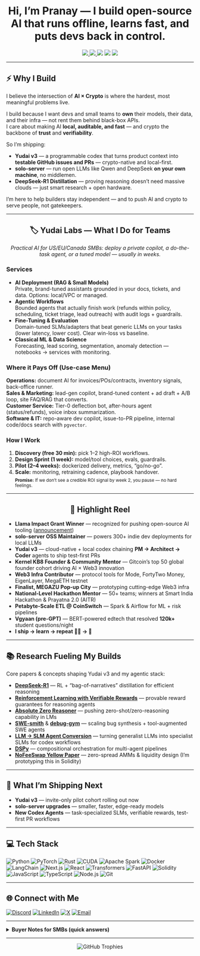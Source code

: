 <h1 align="center">
  Hi, I’m Pranay — I build open-source AI that runs offline, learns fast, and puts devs back in control.
</h1>

<p align="center">
  <a href="mailto:pranay5255@yahoo.com?subject=Yudai%20Labs%20-%2030min%20AI%20ROI%20Plan&body=Share%201-2%20workflows%20you'd%20love%20to%20automate.">
    <img src="https://img.shields.io/badge/Book%20a%2030-min%20AI%20ROI%20plan-1F6FEB?style=for-the-badge&logo=gmail&logoColor=white" />
  </a>
  <a href="#-connect-with-me">
    <img src="https://img.shields.io/badge/Say%20hi%20on%20X-000000?style=for-the-badge&logo=x&logoColor=white" />
  </a>
  <img src="https://img.shields.io/badge/Local-first-0E7C86?style=for-the-badge" />
  <img src="https://img.shields.io/badge/GDPR-friendly-6E56CF?style=for-the-badge" />
  <img src="https://img.shields.io/badge/Ships%20in%20weeks-10B981?style=for-the-badge" />
</p>

---

## ⚡ Why I Build

I believe the intersection of **AI × Crypto** is where the hardest, most meaningful problems live.

I build because I want devs and small teams to **own** their models, their data, and their infra — not rent them behind black-box APIs.  
I care about making AI **local, auditable, and fast** — and crypto the backbone of **trust** and **verifiability**.

So I’m shipping:
- **Yudai v3** — a programmable codex that turns product context into **testable GitHub issues and PRs** — crypto-native and local-first.
- **solo-server** — run open LLMs like Qwen and DeepSeek **on your own machine**, no middlemen.
- **DeepSeek-R1 Distillation** — proving reasoning doesn’t need massive clouds — just smart research + open hardware.

I’m here to help builders stay independent — and to push AI and crypto to serve people, not gatekeepers.

---

<h2 align="center">🏷️ Yudai Labs — What I Do for Teams</h2>
<p align="center"><i>Practical AI for US/EU/Canada SMBs: deploy a private copilot, a do-the-task agent, or a tuned model — usually in weeks.</i></p>

### Services
- **AI Deployment (RAG & Small Models)**  
  Private, brand-tuned assistants grounded in your docs, tickets, and data. Options: local/VPC or managed.
- **Agentic Workflows**  
  Bounded agents that actually finish work (refunds within policy, scheduling, ticket triage, lead outreach) with audit logs + guardrails.
- **Fine-Tuning & Evaluation**  
  Domain-tuned SLMs/adapters that beat generic LLMs on your tasks (lower latency, lower cost). Clear win-loss vs baseline.
- **Classical ML & Data Science**  
  Forecasting, lead scoring, segmentation, anomaly detection — notebooks → services with monitoring.

### Where it Pays Off (Use-case Menu)
**Operations:** document AI for invoices/POs/contracts, inventory signals, back-office runner.  
**Sales & Marketing:** lead-gen copilot, brand-tuned content + ad draft + A/B loop, site FAQ/RAG that converts.  
**Customer Service:** Tier-0 deflection bot, after-hours agent (status/refunds), voice inbox summarization.  
**Software & IT:** repo-aware dev copilot, issue-to-PR pipeline, internal code/docs search with `pgvector`.

### How I Work
1. **Discovery (free 30 min):** pick 1–2 high-ROI workflows.  
2. **Design Sprint (1 week):** model/tool choices, evals, guardrails.  
3. **Pilot (2–4 weeks):** dockerized delivery, metrics, “go/no-go”.  
4. **Scale:** monitoring, retraining cadence, playbook handover.  
<sub><b>Promise:</b> If we don’t see a credible ROI signal by week 2, you pause — no hard feelings.</sub>

---

<h2 align="center">🚀 Highlight Reel</h2>

- **Llama Impact Grant Winner** — recognized for pushing open-source AI tooling ([announcement](https://x.com/pranay5255/status/1917873008758456630))
- **solo-server OSS Maintainer** — powers 300+ indie dev deployments for local LLMs
- **Yudai v3** — cloud-native + local codex chaining **PM → Architect → Coder** agents to ship test-first PRs
- **Kernel KB8 Founder & Community Mentor** — Gitcoin’s top 50 global founder cohort driving AI × Web3 innovation
- **Web3 Infra Contributor** — protocol tools for Mode, FortyTwo Money, EigenLayer, MegaETH testnet
- **Finalist, MEGAZU Pop-up City** — prototyping cutting-edge Web3 infra
- **National-Level Hackathon Mentor** — 50+ teams; winners at Smart India Hackathon & Prayatna 2.0 (AITR)
- **Petabyte-Scale ETL @ CoinSwitch** — Spark & Airflow for ML + risk pipelines
- **Vgyaan (pre-GPT)** — BERT-powered edtech that resolved **120k+** student questions/night
- **I ship → learn → repeat 👷‍♂️ → 🚀**

---

## 📚 Research Fueling My Builds

Core papers & concepts shaping Yudai v3 and my agentic stack:
- **[DeepSeek-R1](https://arxiv.org/abs/2501.12948)** — RL + “bag-of-narratives” distillation for efficient reasoning  
- **[Reinforcement Learning with Verifiable Rewards](https://arxiv.org/abs/2503.23829)** — provable reward guarantees for reasoning agents  
- **[Absolute Zero Reasoner](https://arxiv.org/abs/2505.03335)** — pushing zero-shot/zero-reasoning capability in LMs  
- **[SWE-smith](https://arxiv.org/abs/2504.21798)** & **[debug-gym](https://arxiv.org/abs/2503.21557)** — scaling bug synthesis + tool-augmented SWE agents  
- **[LLM → SLM Agent Conversion](https://arxiv.org/pdf/2506.02153)** — turning generalist LLMs into specialist SLMs for codex workflows  
- **[DSPy](https://arxiv.org/abs/2402.09368)** — compositional orchestration for multi-agent pipelines  
- **[NoFeeSwap Yellow Paper](https://www.nofeeswap.org/yellowpaper.pdf)** — zero-spread AMMs & liquidity design (I’m prototyping this in Solidity)

---

## 🧠 What I’m Shipping Next

- **Yudai v3** — invite-only pilot cohort rolling out now  
- **solo-server upgrades** — smaller, faster, edge-ready models  
- **New Codex Agents** — task-specialized SLMs, verifiable rewards, test-first PR workflows

---

## 💻 Tech Stack

![Python](https://img.shields.io/badge/Python-3670A0.svg?style=plastic&logo=python&logoColor=ffdd54)
![PyTorch](https://img.shields.io/badge/PyTorch-%23EE4C2C.svg?style=plastic&logo=PyTorch&logoColor=white)
![Rust](https://img.shields.io/badge/Rust-%23000000.svg?style=plastic&logo=rust&logoColor=white)
![CUDA](https://img.shields.io/badge/CUDA-000000.svg?style=plastic&logo=nvidia&logoColor=green)
![Apache Spark](https://img.shields.io/badge/Spark-FDEE21?style=plastic&logo=apachespark&logoColor=black)
![Docker](https://img.shields.io/badge/Docker-0db7ed.svg?style=plastic&logo=docker&logoColor=white)
![LangChain](https://img.shields.io/badge/LangChain-000000.svg?style=plastic&logo=chainlink&logoColor=white)
![Next.js](https://img.shields.io/badge/Next.js-black?style=plastic&logo=next.js&logoColor=white)
![React](https://img.shields.io/badge/React-20232a.svg?style=plastic&logo=react&logoColor=61DAFB)
![Transformers](https://img.shields.io/badge/Transformers-FFD21E?style=plastic&logo=huggingface&logoColor=black)
![FastAPI](https://img.shields.io/badge/FastAPI-009688.svg?style=plastic&logo=fastapi&logoColor=white)
![Solidity](https://img.shields.io/badge/Solidity-%23363636.svg?style=plastic&logo=solidity&logoColor=white)
![JavaScript](https://img.shields.io/badge/JavaScript-F7DF1E?style=plastic&logo=javascript&logoColor=black)
![TypeScript](https://img.shields.io/badge/TypeScript-3178C6?style=plastic&logo=typescript&logoColor=white)
![Node.js](https://img.shields.io/badge/Node.js-339933?style=plastic&logo=nodedotjs&logoColor=white)
![Git](https://img.shields.io/badge/Git-F05033?style=plastic&logo=git&logoColor=white)

---

## 🌐 Connect with Me

[![Discord](https://img.shields.io/badge/Discord-7289DA?style=for-the-badge&logo=discord&logoColor=white)](https://discord.gg/pranay5255)
[![LinkedIn](https://img.shields.io/badge/LinkedIn-0077B5?style=for-the-badge&logo=linkedin&logoColor=white)](https://linkedin.com/in/pranay5255)
[![X](https://img.shields.io/badge/X-000000?style=for-the-badge&logo=x&logoColor=white)](https://x.com/pranay5255)
[![Email](https://img.shields.io/badge/Email-D14836?style=for-the-badge&logo=gmail&logoColor=white)](mailto:pranay5255@yahoo.com)

---

<details>
  <summary><b>Buyer Notes for SMBs (quick answers)</b></summary>

- **Privacy & hosting:** Local/VPC by default; managed is optional. Logs scrubbed; retention controls available.  
- **Integrations:** Postgres/pgvector, Sheets, Notion, Slack/Teams, Gmail, GitHub, basic CRMs/helpdesks.  
- **Timeline:** Most pilots 2–4 weeks. We start small, instrument, and scale what works.  
- **Pricing:** Pilot (fixed scope) → Production (subscription + hours) → Platform (managed VPC).  
- **Fit:** E-commerce/DTC, agencies/professional services, B2B SaaS, clinics/practices.
</details>

---

<p align="center">
  <img src="https://github-profile-trophy.vercel.app/?username=pranay5255&theme=radical&no-frame=true&margin-w=4" alt="GitHub Trophies">
</p>
